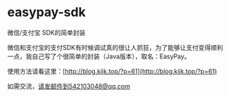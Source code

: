# easypay-sdk
微信/支付宝 SDK的简单封装

微信和支付宝的支付SDK有时候调试真的很让人抓狂，为了能够让支付变得顺利一点，我自己写了个很简单的封装（Java版本），取名：EasyPay。

使用方法请看这里：[http://blog.kijk.top/?p=61](http://blog.kijk.top/?p=61)

如需交流，请发邮件到542103048@qq.com
